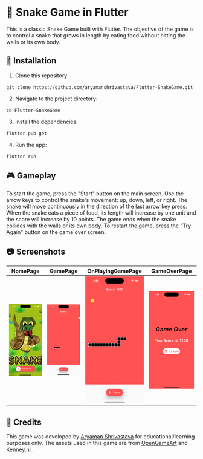 # 🐍 Snake Game in Flutter

This is a classic Snake Game built with Flutter. The objective of the game is to control a snake that grows in length by eating food without hitting the walls or its own body.

## 🫶 Installation

1. Clone this repository: 
<pre><code>git clone https://github.com/aryamanshrivastava/Flutter-SnakeGame.git</code></pre>

2. Navigate to the project directory: 
<pre><code>cd Flutter-SnakeGame</code></pre>

3. Install the dependencies: 
<pre><code>flutter pub get</code></pre>

4. Run the app: 
<pre><code>flutter run</code></pre>

## 🎮 Gameplay

To start the game, press the "Start" button on the main screen. Use the arrow keys to control the snake's movement: up, down, left, or right. The snake will move continuously in the direction of the last arrow key press. When the snake eats a piece of food, its length will increase by one unit and the score will increase by 10 points. The game ends when the snake collides with the walls or its own body. To restart the game, press the "Try Again" button on the game over screen.

## 📷 Screenshots

HomePage                   |  GamePage                 |  OnPlayingGamePage        | GameOverPage              |     
:-------------------------:|:-------------------------:|:-------------------------:|:-------------------------:|
![](/screenshots/screenshot1.png)|![](/screenshots/screenshot2.png)|![](/screenshots/screenshot3.png)|![](/screenshots/screenshot4.png)|

## 🎉 Credits

This game was developed by [Aryaman Shrivastava](https://github.com/aryamanshrivastava) for educational/learning purposes only. The assets used in this game are from [OpenGameArt](https://opengameart.org/) and [Kenney.nl](https://kenney.nl/) .
